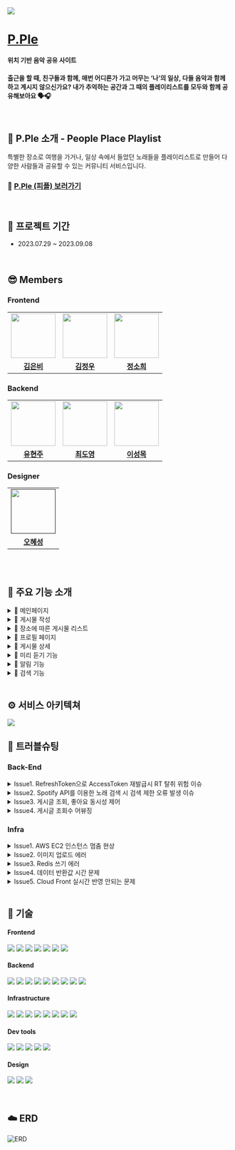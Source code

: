 <img src="https://github.com/Boram33JO/Backend/assets/131260371/962f6d63-bbe1-4c8a-b519-3fbe7c08b156"/>

# [P.Ple](https://pple.today)

<b>위치 기반 음악 공유 사이트</b>

#### 출근을 할 때, 친구들과 함께, 매번 어디론가 가고 머무는 ‘나’의 일상, 다들 음악과 함께 하고 계시지 않으신가요? 내가 추억하는 공간과 그 때의 플레이리스트를 모두와 함께 공유해보아요 🗣️🎧

<br />

## 💜 P.Ple 소개 - People Place Playlist

특별한 장소로 여행을 가거나, 일상 속에서 들었던 노래들을 플레이리스트로 만들어 다양한 사람들과 공유할 수 있는 커뮤니티 서비스입니다.

### 🔗 **[P.Ple (피플) 보러가기](https://pple.today)**

<br />

## 📆 프로젝트 기간

- 2023.07.29 ~ 2023.09.08

<br />

## 😎 Members

### Frontend

<table>
  <tr>
    <td align="center"><a href="https://github.com/Aurora-in-Wonderland"><img src="https://avatars.githubusercontent.com/u/99107568?v=4" width="100px" /></a></td>
    <td align="center"><a href="https://github.com/ownage2"><img src="https://avatars.githubusercontent.com/u/121753617?v=4" 
    width="100px" /></a></td>
    <td align="center"><a href="https://github.com/heexohee"><img src="https://user-images.githubusercontent.com/90495580/169259379-a913dd30-fa7f-4309-af30-9bd94c9608a6.png" width="100px" /></a></td>
  </tr>
   <tr>
    <td align="center"><b><a href="https://github.com/Aurora-in-Wonderland">김은비</a></b></td>
    <td align="center"><b><a href="https://github.com/ownage2">김정우</a></b></td>
    <td align="center"><b><a href="https://github.com/heexohee">정소희</a></b></td>
  </tr>
</table>

### Backend

<table>
  <tr>
    <td align="center"><a href="https://github.com/hyunJuS2"><img src="https://avatars.githubusercontent.com/u/134916809?v=4" width="100px" /></a></td>
    <td align="center"><a href="https://github.com/mabyoungg"><img src="https://github-production-user-asset-6210df.s3.amazonaws.com/131260371/266532257-1d32e8a1-d83f-41d8-afec-7f6eff111f5c.png" 
    width="100px" /></a></td>
    <td align="center"><a href="https://github.com/REWELLGOM"><img src="https://avatars.githubusercontent.com/u/129605750?v=4" width="100px" /></a></td>
  </tr>
   <tr>
    <td align="center"><b><a href="https://github.com/hyunJuS2">유현주</a></b></td>
    <td align="center"><b><a href="https://github.com/mabyoungg">최도영</a></b></td>
    <td align="center"><b><a href="https://github.com/REWELLGOM">이성목</a></b></td>
  </tr>
</table>

### Designer

<table>

  <tr>
    <td align="center"><a href=""><img src="https://user-images.githubusercontent.com/90495580/169259379-a913dd30-fa7f-4309-af30-9bd94c9608a6.png" width="100px" /></a>
  </tr>
   <tr>
    <td align="center"><b><a href="https://github.com/Aurora-in-Wonderland">오혜성</a></b></td>
  </tr>
</table>

<br/>
<br/>

## 💜 주요 기능 소개

<details>
<summary>📌 메인페이지</summary>

- 인기 포스팅, 추천 플레이리스트 등 P.Ple의 주 컨텐츠들을 확인할 수 있습니다.

<table>
  <tr>
    <td align="center"><img src="https://github.com/Boram33JO/Backend/assets/131260371/623ad72c-41d9-4d33-952c-1eb5b4f87e5a" width="100%" /></a></td>
    <td align="center"><img src="https://github.com/Boram33JO/Backend/assets/131260371/a340c25d-d218-419b-a73a-eb83ec3c8557" width="100%" /></a></td>
    <td align="center"><img src="https://github.com/Boram33JO/Backend/assets/131260371/0e563545-14cc-4280-8d7c-ad92a31cbd56" width="100%" /></a></td>   
  </tr>
</table>
</details>

<details>
<summary>📌 게시물 작성</summary>

- 장소 검색, 노래 검색을 이용해 해당 장소에 어울리는 플레이 리스트를 담아 게시물을 작성할 수 있습니다.

<table>
  <tr>
    <td align="center"><img src="https://github.com/Boram33JO/Backend/assets/131260371/ed0ba4d9-907a-464e-990d-c9415b3e1072" width="100%" /></a></td>
    <td align="center"><img src="https://github.com/Boram33JO/Backend/assets/131260371/ada3d21a-0438-4c93-8ec2-9f0b6ce35c24" width="100%" /></a></td>  
  </tr>
</table>
<table>
  <tr>
    <td align="center"><img src="https://github.com/Boram33JO/Backend/assets/131260371/6758d418-47fc-4dee-8b5a-b22a9f85fc62" width="100%" /></a></td>  
    <td align="center"><img src="https://github.com/Boram33JO/Backend/assets/131260371/0ffecbd7-3b71-475c-ab4f-3cf38a499672" width="100%" /></a></td>  
  </tr>
</table>
</details>

<details>
<summary>📌 장소에 따른 게시물 리스트</summary>

- GPS 기능을 통해 현재 내 위치 주변이나 특정 장소를 검색하여 그 주변의 작성된 게시물을 확인할 수 있습니다.

<table>
  <tr>
    <td align="center"><img src="https://github.com/Boram33JO/Backend/assets/131260371/0ffecbd7-3b71-475c-ab4f-3cf38a499672" width="100%" /></a></td>
    <td align="center"><img src="https://github.com/Boram33JO/Backend/assets/131260371/f9fa2d72-a150-43d7-aa16-5a8237c334f5" width="100%" /></a></td>
  </tr>
</table>

- GPS 기능을 통해 현재 내 위치 주변이나 특정 장소를 검색하여 그 주변의 작성된 게시물을 확인할 수 있습니다.

</details>

<details>
<summary>📌 프로필 페이지</summary>

- 내 프로필과 회원 정보를 수정할 수 있고, 내 포스팅, 팔로워, 댓글 등을 한 눈에 보고 관리할 수 있습니다.
- 다른 사람의 프로필의 경우 포스팅, 팔로워를 확인할 수 있습니다.

<table>
  <tr>
    <td align="center"><img src="https://github.com/Boram33JO/Backend/assets/131260371/1e1ce477-0fe7-473f-99bc-d7e82d58824c" width="100%" /></a></td>
    <td align="center"><img src="https://github.com/Boram33JO/Backend/assets/131260371/7fa457bb-22d9-4289-a9bc-7a18a38f6894" width="100%" /></a></td>
    <td align="center"><img src="https://github.com/Boram33JO/Backend/assets/131260371/9a76a10a-0477-47c8-b173-db21fdb6a30e" width="100%" /></a></td>  
  </tr>
</table>
<table>
  <tr>
    <td align="center"><img src="https://github.com/Boram33JO/Backend/assets/131260371/86783b7f-89be-4d9b-8645-582094028fa3" width="100%" /></a></td>
    <td align="center"><img src="https://github.com/Boram33JO/Backend/assets/131260371/61ee84e6-5692-4b34-84eb-af446098cea8" width="100%" /></a></td>
    <td align="center"><img src="https://github.com/Boram33JO/Backend/assets/131260371/edccdaa1-9eca-439e-b333-4debecea540c" width="100%" /></a></td>  
  </tr>
</table>
</details>

<details>
<summary>📌 게시물 상세</summary>

- 게시물의 상세 내용을 확인하고 댓글을 남겨 다른 사람과 의견을 공유할 수 있습니다.

<table>
  <tr>
    <td align="center"><img src="https://github.com/Boram33JO/Backend/assets/131260371/4b6f48b2-e650-4995-9df7-59fbf5683c5b" width="100%" /></a></td>
    <td align="center"><img src="https://github.com/Boram33JO/Backend/assets/131260371/36567da4-a958-431c-bf1f-434d70a7e86c" width="100%" /></a></td>
  </tr>
</table>

- 마음에 드는 게시물에 좋아요를 하거나 작성자를 팔로우 할 수 있습니다.

</details>
<details>
<summary>📌 미리 듣기 기능</summary>

- 음악을 선택하면 Spotify에서 제공하는 30초 미리 듣기를 들을 수 있습니다.

<table>
  <tr>
    <td align="center"><img src="https://github.com/Boram33JO/Backend/assets/131260371/9ba0e832-4daa-4dce-ba32-b35a18a6fa46" width="50%" /></a></td>
  </tr>
</table>

- 한 번 더 음악을 선택하면 Spotify 사이트로 이동합니다.

</details>
<details>
<summary>📌 알림 기능</summary>

- 로그인한 유저는 팔로우를 받거나 작성한 글에 다른 유저가 좋아요, 댓글 작성을 하면 알림을 받을 수 있습니다.

<table>
  <tr>
    <td align="center"><img src="https://github.com/Boram33JO/Backend/assets/131260371/ce2d3004-6e61-4600-bf38-c915a4a96187" width="100%" /></a></td>  
    <td align="center"><img src="https://github.com/Boram33JO/Backend/assets/131260371/f2ad7107-700c-420f-a7c2-071612126c2a" width="100%" /></a></td>  
  </tr>
</table>
</details>
<details>
<summary>📌 검색 기능</summary>

- 추천 포스팅, 인기 플레이스, 카테고리 별 인기 있는 노래, 인기 검색어를 확인할 수 있습니다.
- 검색어를 입력하여 관련된 포스팅, 플레이스, 음악, 피플러를 찾아볼 수 있습니다.

<table>
  <tr>
    <td align="center"><img src="https://github.com/Boram33JO/Backend/assets/131260371/f4aa6c4c-67c9-41f6-8169-5c1920edb6ad" width="100%" /></a></td>
    <td align="center"><img src="https://github.com/Boram33JO/Backend/assets/131260371/f10381c8-1127-4ced-b8f7-b6f0712224ec" width="100%" /></a></td>  
    <td align="center"><img src="https://github.com/Boram33JO/Backend/assets/131260371/47ba3504-0897-48a7-a627-372f54a46e12" width="100%" /></a></td>  
  </tr>
</table>
</details>

<br />

## ⚙️ 서비스 아키텍쳐

<img src="https://github.com/Boram33JO/Backend/assets/131260371/ca513b37-544c-422f-bac2-f4db2e26950b">

<br>

## 🔫 트러블슈팅

### Back-End

<details>
<summary> Issue1. RefreshToken으로 AccessToken 재발급시 RT 탈취 위험 이슈 </summary>

문제: </br>
* RefreshToken을 AccessToken과 함께 보내 만료 시 자동으로 AccessToken을 재발급 하게 하였지만, RefreshToken의 탈취 위험에 대한 문제점 발생

시도: </br>
* AT만료 시 RT로 AT룰 재발급하고 RT 또한 같이 재발급 방법을 시도
* 요청 시에는 AT만 요청 후 AT가 만료 시 만료 응답을 먼저 보내고 RT를 받아 새롭게 AT를 재발급 해주는 방식으로 변경 - RT만료시 로그아웃이 되는 방법을 시도

해결: </br>
* 로그인 시에 AT, RT를 함께 발급하고 요청 시에는 AT만 요청 후 AT가 만료 시 만료 응답을 먼저 보내고 RT를 받아 새롭게 AT를 재발급하게 하고 기존의 RT 만료 시 로그아웃이 되게 구현하는 방식만 채택

</details>

<details>
<summary> Issue2. Spotify API를 이용한 노래 검색 시 검색 제한 오류 발생 이슈 </summary>

문제: </br>
* 노래 검색 테스트 시 검색 제한으로 인해 많은 요청을 보낼 시  “API rate limit exceeded” 에러 메시지와 함께 API 응답의 대기 시간 발생.

시도: </br>
* 검색어에 대한 결과에 대해 캐싱 읽기 전략 Look Aside 패턴을 적용.
* 429 에러 응답 시 일정 시간이 지난 후 재시도.

해결: </br>
* 캐싱 읽기 전략 Look Aside 패턴을 적용하면서 한번에 더 많은 값을 받아올 수 있도록 10개에서 30개로 변경.

</details>

<details>
<summary> Issue3. 게시글 조회, 좋아요 동시성 제어 </summary>

문제: </br>
* 기존 게시글 조회 로직으로 JMeter 테스트 결과 1000개의 스레드 요청에 평균적으로 102개의 요청만 정상적으로 들어오고 898개의 요청은 유실

시도: </br>
* JPA 트랜잭션 내에서 읽기 → 쓰기 → 변경 감지의 순서로 흘러가는데 여러 트랜잭션이 동시에 읽기를 하고 쓰기 때문에 유실

해결: </br>
* 비관적락 베타락 설정으로 1000개의 요청 정상적으로 들어왔으나 성능은 저하
* 기존 로직은 1000개의 요청 8초, 변경 후 14초로 증가

</details>

<details>
<summary> Issue4. 게시글 조회수 어뷰징 </summary>

문제: </br>
* 기본 로직은 회원, 비회원 상관없이 브라우저를 새로고침하면 무한으로 조회수가 증가하는 문제 발생

시도: </br>
* 1차적으로 cookie를 사용하는 로직으로 변경하였으나,  도메인당 생성 할 수 있는 개수가 제한이 있고, cookie값이 커질 경우 네트워크 트래픽에 부담을 주고, 고의적으로 cookie를 삭제 할 수 있는 문제점이 존재

해결: </br>
* 2차적으로 비회원은 접속한 Client IP, 게시글 ID를 회원은 유저 ID, 게시글 ID를 Redis에 저장하고 만료 시간은 밤12시 기준으로 설정하는 로직으로 변경
* IP 또한 고의적으로 변경 할 수 있다는 문제점이 존재하나 어뷰징 유저가 조작하기에 cookie 방식보다 어렵다고 판단해 적용

</details>

### Infra

<details>
<summary> Issue1. AWS EC2 인스턴스 멈춤 현상 </summary>

문제: </br>
* 서버가 배포 되고 특정시간이 지나거나, spring boot 서버가 2개 이상 돌아가면 인스턴스가 멈추고 접속 안되는 현상 발생

시도: </br>
* 인스턴스 모니터링 결과 CPU 사용률이 급격하게 올라가고, 시스템 로그에서 Out of memory: kill process 발생해 메모리 부족으로 확인

해결: </br>
* 하드 디스크 공간 일부를 메모리로 대체하여 사용 할 수 있게 인스턴스에 Swap Memory 2GB 를 설정 하여 해결

</details>

<details>
<summary> Issue2. 이미지 업로드 에러 </summary>

문제: </br>
* 이미지 업로드시 5MB 크기 제한을 설정했지만 1MB 초과 해도 오류 발생
* application.properties 내에서는 정상적으로 설정, 실제 배포 서버에서만 오류 발생

시도: </br>
* 배포 서버에서는 Nginx로 reverse proxy 구성하면서 Nginx에서 기본으로 1MB 제한

해결: </br>
* nginx.conf 내에서 client_max_body_size 설정 후 해결

</details>

<details>
<summary> Issue3. Redis 쓰기 에러 </summary>

문제: </br>
* Redis는 persistent를 유지하기 위해서 주기적으로 BGSAVE로 RDB 파일을 저장, 이 과정에서 메모리가 부족하여 RDB 파일을 작성하다 실패하면 모든 쓰기 요청이 막혀 데이터 쓰기가 불가능

시도: </br>
* 프로젝트에서 Redis를 단순 캐시용도로 사용하고 있기 때문에 bgsave 에러가 났을 때 멈추는 설정 off

해결: </br>
* redis.conf 파일 내 SNAPSHOTTING 부분에 stop-writes-on-bgsave-error 부분이 기본 설정 yes에서 no로 변경

</details>

<details>
<summary> Issue4. 데이터 반환값 시간 문제 </summary>

문제: </br>
* EC2 인스턴스 서버 시간이 UTC 타임존으로 설정 돼있어 데이터 반환값들 시간이 9시간 차이 나는 문제 발생

시도: </br>
* RDS MySQL 타임존을 변경하였으나 여전히 문제 발생

해결: </br>
* sudo dpkg-reconfigure tzdata 명령어를 통해 서버 타임존을 KST로 변경

</details>

<details>
<summary> Issue5. Cloud Front 실시간 반영 안되는 문제 </summary>

문제: </br>
* S3에 업로드 된 수정 사항들이 배포에 실시간으로 반영 안되는 문제 발생
* 기본적으로 Cloud Front 캐시 정책은 각 파일을 24시간 후에 자동으로 만료

시도: </br>
* 공식 배포 전까지 캐시 정책 CachingDisabled 설정

해결: </br>
* 캐시 정책 시간 이전에 강제로 CloudFront의 배포 내용을 업데이트 하고 싶다면 무효화 생성해 적용 or 캐시 정책을 만들어 원하는 TTL 설정

</details>

<br />

## 🐰 기술

#### Frontend

<p>
  <img src="https://img.shields.io/badge/React-61DAFB?style=for-the-badge&logo=React&logoColor=black">
  <img src="https://img.shields.io/badge/typescript-blue?style=for-the-badge&logo=typescript&logoColor=white">
  <img src="https://img.shields.io/badge/axios-007CE2?style=for-the-badge&logo=axios&logoColor=white" >
  <img src="https://img.shields.io/badge/React_Router-CA4245?style=for-the-badge&logo=react-router&logoColor=white">
  <img src="https://img.shields.io/badge/redux-%23593d88.svg?style=for-the-badge&logo=redux&logoColor=white" >
  <img src="https://img.shields.io/badge/styled--components-DB7093?style=for-the-badge&logo=styled-components&logoColor=white" >
  <img src="https://img.shields.io/badge/React_Query-CA4245?style=for-the-badge&logo=reactquery-aws&logoColor=white" /> 
</p>

#### Backend

<p>
 <img src="https://img.shields.io/badge/Spring Boot-6DB33F?style=for-the-badge&logo=Spring Boot&logoColor=yellow">
 <img src="https://img.shields.io/badge/spring security-009639?style=for-the-badge&logo=springsecurity&logoColor=white">
 <img src="https://img.shields.io/badge/redis-CA4245?style=for-the-badge&logo=redis&logoColor=white">
 <img src="https://img.shields.io/badge/mysql-4479A1?style=for-the-badge&logo=mysql&logoColor=white">
 <img src="https://img.shields.io/badge/spring boot jpa-009639?style=for-the-badge&logo=spring boot jpa&logoColor=white">
 <img src="https://img.shields.io/badge/QueryDSL-31A8FF?style=for-the-badge&logoColor=white">
 <img src="https://img.shields.io/badge/json web token-ff00ff?style=for-the-badge&logo=jsonwebtokens&logoColor=white">
 <img src="https://img.shields.io/badge/swagger-85EA2?style=for-the-badge&logo=swagger&logoColor=white">
 <img src="https://img.shields.io/badge/junit5-25A162?style=for-the-badge&logo=junit5&logoColor=white">
</p>

#### Infrastructure

<p>
  <img src="https://img.shields.io/badge/nginx-009639?style=for-the-badge&logo=nginx&logoColor=white" >
  <img src="https://img.shields.io/badge/AWS-%23FF9900.svg?style=for-the-badge&logo=amazon-aws&logoColor=white" > 
  <img src="https://img.shields.io/badge/amazon s3-569A31?style=for-the-badge&logo=amazons3&logoColor=white" > 
  <img src="https://img.shields.io/badge/amazon rds-ff0000?style=for-the-badge&logo=amazonrds&logoColor=white">
  <img src="https://img.shields.io/badge/amazon ec2-FF9A00?style=for-the-badge&logo=amazonec2&logoColor=white" > 
  <img src="https://img.shields.io/badge/code deploy-569A31?style=for-the-badge&logoColor=white">
  <img src="https://img.shields.io/badge/Cloud Front-CA4245?style=for-the-badge&logoColor=white">
  <img src="https://img.shields.io/badge/github actions-2088FF?style=for-the-badge&logo=githubactions&logoColor=white">
</p>

#### Dev tools

<p> 
  <img src="https://img.shields.io/badge/Visual%20Studio%20Code-0078d7.svg?style=for-the-badge&logo=visual-studio-code&logoColor=white">
  <img src="https://img.shields.io/badge/intellij idea-6DB33F?style=for-the-badge&logo=intellijidea&logoColor=yellow">
  <img src="https://img.shields.io/badge/git-%23F05033.svg?style=for-the-badge&logo=git&logoColor=white">
  <img src="https://img.shields.io/badge/github-%23121011.svg?style=for-the-badge&logo=github&logoColor=white">
  <img src="https://img.shields.io/badge/apache jmeter-b81414?style=for-the-badge&logo=apachejmeter&logoColor=white">
</p>

#### Design

<p>
  <img src="https://img.shields.io/badge/Figma-F24E1E?style=for-the-badge&logo=Figma&logoColor=white"/>
  <img src="https://img.shields.io/badge/Adobe Illustrator-FF9A00?style=for-the-badge&logo=Adobe Illustrator&logoColor=white"/>
  <img src="https://img.shields.io/badge/Adobe Photoshop-31A8FF?style=for-the-badge&logo=Adobe Photoshop&logoColor=white"/>
</p>

</br>

## ☁️ ERD

![ERD](https://github.com/Boram33JO/Backend/assets/134916809/ddca8e23-1156-49a0-9a62-0e6627238812)
